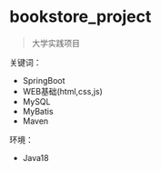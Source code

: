 # bookstore_project
> 大学实践项目

关键词：
- SpringBoot
- WEB基础(html,css,js)
- MySQL
- MyBatis
- Maven

环境：
- Java18
